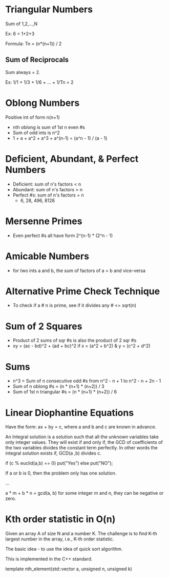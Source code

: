 # Triangular Numbers

Sum of 1,2,...,N

Ex: 6 = 1+2+3

Formula: Tn = (n*(n+1)) / 2

## Sum of Reciprocals

Sum always = 2.

Ex: 1/1 + 1/3 + 1/6 + ... + 1/Tn = 2

# Oblong Numbers

Positive int of form n(n+1)

* nth oblong is sum of 1st n even #s
* Sum of odd ints is n^2
* 1 + a + a^2 + a^3 + a^(n-1) = (a^n - 1) / (a - 1)

# Deficient, Abundant, & Perfect Numbers

* Deficient: sum of n's factors < n
* Abundant: sum of n's factors > n
* Perfect #s: sum of n's factors = n
  * 6, 28, 496, 8128

# Mersenne Primes

* Even perfect #s all have form 2^(n-1) * (2^n - 1)

# Amicable Numbers

* for two ints a and b, the sum of factors of a = b and vice-versa

# Alternative Prime Check Technique

* To check if a # n is prime, see if it divides any # <= sqrt(n)

# Sum of 2 Squares

* Product of 2 sums of sqr #s is also the product of 2 sqr #s
* xy = (ac - bd)^2 + (ad + bc)^2 if x = (a^2 + b^2) & y = (c^2 + d^2)

# Sums

* n^3 = Sum of n consecutive odd #s from n^2 - n + 1 to n^2 - n + 2n - 1
* Sum of n oblong #s = (n * (n+1) * (n+2)) / 3
* Sum of 1st n triangular #s = (n * (n+1) * (n+2)) / 6

# Linear Diophantine Equations

Have the form: ax + by = c, where a and b and c are known in advance.

An Integral solution is a solution such that all the unknown variables take only integer values. They will exist if and only if, the GCD of coefficients of the two variables divides the constant term perfectly. In other words the integral solution exists if, GCD(a ,b) divides c.

if (c % euclid(a,b) == 0) put("Yes") else put("NO");

If a or b is 0, then the problem only has one solution.

...

a * m + b * n = gcd(a, b) for some integer m and n, they can be negative or zero.

# Kth order statistic in O(n)

Given an array A of size N and a number K. The challenge is to find K-th largest number in the array, i.e., K-th order statistic.

The basic idea - to use the idea of quick sort algorithm.

This is implemented in the C++ standard.

template <class T> nth_element(std::vector<T> a, unsigned n, unsigned k)

